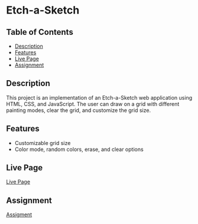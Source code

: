 # Etch-a-Sketch

## Table of Contents
- [Description](#description)
- [Features](#features)
- [Live Page](#live-page)
- [Assignment](#Assignment)

## Description

This project is an implementation of an Etch-a-Sketch web application using HTML, CSS, and JavaScript. The user can draw on a grid with different painting modes, clear the grid, and customize the grid size.

## Features

- Customizable grid size
- Color mode, random colors, erase, and clear options

## Live Page

[Live Page](URL)

## Assignment

[Assigment](https://www.theodinproject.com/lessons/foundations-etch-a-sketch)